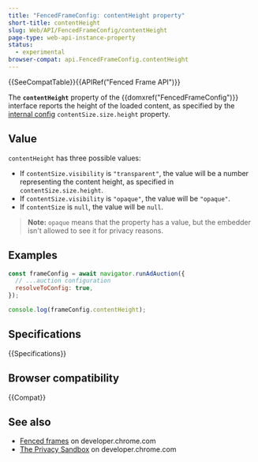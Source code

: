 ```yaml
---
title: "FencedFrameConfig: contentHeight property"
short-title: contentHeight
slug: Web/API/FencedFrameConfig/contentHeight
page-type: web-api-instance-property
status:
  - experimental
browser-compat: api.FencedFrameConfig.contentHeight
---
```


{{SeeCompatTable}}{{APIRef("Fenced Frame API")}}

The **`contentHeight`** property of the {{domxref("FencedFrameConfig")}} interface reports the height of the loaded content, as specified by the [internal config](/en-US/docs/Web/API/FencedFrameConfig#internal_config) `contentSize.size.height` property.

## Value

`contentHeight` has three possible values:

- If `contentSize.visibility` is `"transparent"`, the value will be a number representing the content height, as specified in `contentSize.size.height`.
- If `contentSize.visibility` is `"opaque"`, the value will be `"opaque"`.
- If `contentSize` is `null`, the value will be `null`.

> **Note:** `opaque` means that the property has a value, but the embedder isn't allowed to see it for privacy reasons.

## Examples

```js
const frameConfig = await navigator.runAdAuction({
  // ...auction configuration
  resolveToConfig: true,
});

console.log(frameConfig.contentHeight);
```

## Specifications

{{Specifications}}

## Browser compatibility

{{Compat}}

## See also

- [Fenced frames](https://developer.chrome.com/docs/privacy-sandbox/fenced-frame/) on developer.chrome.com
- [The Privacy Sandbox](https://developer.chrome.com/docs/privacy-sandbox/) on developer.chrome.com
